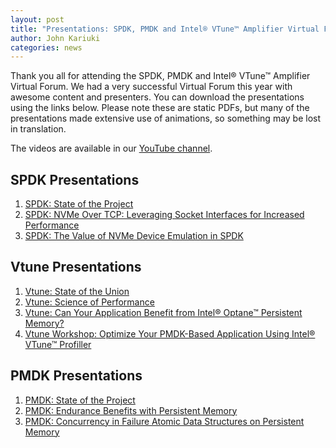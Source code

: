 ```yaml
---
layout: post
title: "Presentations: SPDK, PMDK and Intel® VTune™ Amplifier Virtual Forum on June 23-25, 2020"
author: John Kariuki
categories: news
---
```


Thank you all for attending the SPDK, PMDK and Intel® VTune™ Amplifier Virtual Forum. We had a very successful Virtual Forum this year with awesome content and presenters. You can download the presentations using the links below. Please note these are static PDFs, but many of the presentations made extensive use of animations, so something may be lost in translation.

The videos are available in our [YouTube channel](https://www.youtube.com/playlist?list=PL4eJZ5XvN_LT-IMkY3_QlniEZa8TLSCDn).

## SPDK Presentations
1. [SPDK: State of the Project](https://ci.spdk.io/download/2020-virtual-forum-us/01_SPDK_State_of_the_Project_Jim.pdf)
2. [SPDK: NVMe Over TCP: Leveraging Socket Interfaces for Increased Performance](https://ci.spdk.io/download/2020-virtual-forum-us/02_SPDK_NVMe_over_TCP_Ben_Seth.pdf)
3. [SPDK: The Value of NVMe Device Emulation in SPDK](https://ci.spdk.io/download/2020-virtual-forum-us/03_SPDK_NVMe_Device_Emulation_Paul_Tomasz.pdf)

## Vtune Presentations
1. [Vtune: State of the Union](https://ci.spdk.io/download/2020-virtual-forum-us/01_Vtune_State_of_the_Project_Sri.pdf)
2. [Vtune: Science of Performance](https://ci.spdk.io/download/2020-virtual-forum-us/02_Vtune_Science_of_Performance_Mourad.pdf)
3. [Vtune: Can Your Application Benefit from Intel® Optane™ Persistent Memory?](https://ci.spdk.io/download/2020-virtual-forum-us/03_Vtune_Can_your_app_benefit_from_Intel_Optane_Pmem_Vineet.pdf)
4. [Vtune Workshop: Optimize Your PMDK-Based Application Using Intel® VTune™ Profiller](https://ci.spdk.io/download/2020-virtual-forum-us/04_Vtune_Workshop_Optimize_your_app_for_Intel_Optane_Pmem_Jennifer.pdf)

## PMDK Presentations
1. [PMDK: State of the Project](https://ci.spdk.io/download/2020-virtual-forum-us/01_PMDK_State_of_the_Project_Andy_Piotr.pdf)
2. [PMDK: Endurance Benefits with Persistent Memory](https://ci.spdk.io/download/2020-virtual-forum-us/02_PMDK_Endurance_Benefits_with_Persistent_Memory_Sergey.pdf)
3. [PMDK: Concurrency in Failure Atomic Data Structures on Persistent Memory](https://ci.spdk.io/download/2020-virtual-forum-us/03_PMDK_Concurrency_in_failure_atomic_data_structures_on_peristent_memory_Sergey_Igor.pdf)

